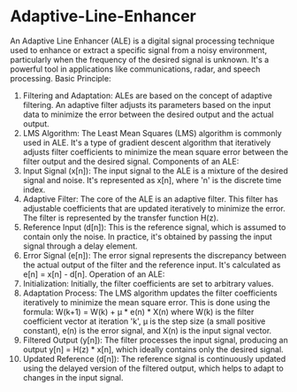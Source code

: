 # Adaptive-Line-Enhancer
An Adaptive Line Enhancer (ALE) is a digital signal processing technique used to enhance or extract a specific signal from a noisy environment, particularly when the frequency of the desired signal is unknown. It's a powerful tool in applications like communications, radar, and speech processing.
Basic Principle:
1. Filtering and Adaptation: ALEs are based on the concept of adaptive filtering. An adaptive filter adjusts its parameters based on the input data to minimize the error between the desired output and the actual output.
2. LMS Algorithm: The Least Mean Squares (LMS) algorithm is commonly used in ALE. It's a type of gradient descent algorithm that iteratively adjusts filter coefficients to minimize the mean square error between the filter output and the desired signal.
Components of an ALE:
1. Input Signal (x[n]): The input signal to the ALE is a mixture of the desired signal and noise. It's represented as x[n], where 'n' is the discrete time index.
2. Adaptive Filter: The core of the ALE is an adaptive filter. This filter has adjustable coefficients that are updated iteratively to minimize the error. The filter is represented by the transfer function H(z).
3. Reference Input (d[n]): This is the reference signal, which is assumed to contain only the noise. In practice, it's obtained by passing the input signal through a delay element.
4. Error Signal (e[n]): The error signal represents the discrepancy between the actual output of the filter and the reference input. It's calculated as e[n] = x[n] - d[n].
Operation of an ALE:
1. Initialization: Initially, the filter coefficients are set to arbitrary values.
2. Adaptation Process: The LMS algorithm updates the filter coefficients iteratively to minimize the mean square error. This is done using the formula:
  			W(k+1) = W(k) + μ * e(n) * X(n)
where W(k) is the filter coefficient vector at iteration 'k', μ is the step size (a small positive constant), e(n) is the error signal, and X(n) is the input signal vector.
3. Filtered Output (y[n]): The filter processes the input signal, producing an output y[n] = H(z) * x[n], which ideally contains only the desired signal.
4. Updated Reference (d[n]): The reference signal is continuously updated using the delayed version of the filtered output, which helps to adapt to changes in the input signal.
